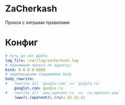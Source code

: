 # ZaCherkash

Прокси с хитрыми правилами

# Конфиг

```yaml
# путь до лог файла
log_file: /var/log/zacherkash.log
# поднимаем прокси по адрессу:
bind: 0.0.0.0:8080
# переписываем содержимое body
body_rewrite:
#   rewrite all `google.com` => `google.ru`
    google\.com: google.ru
#   rewrite all `www.opennet.ru` => `ru.opennet.www`
    (www)\.(opennet)\.(ru): $3.$2.$1
```
